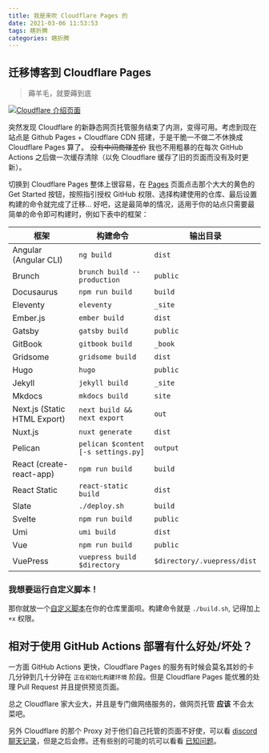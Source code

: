 ```yaml
---
title: 我是来吹 Cloudflare Pages 的 
date: 2021-03-06 11:53:53
tags: 瞎折腾
categories: 瞎折腾
---
```

## 迁移博客到 Cloudflare Pages

> 薅羊毛，就要薅到底

[![Cloudflare 介绍页面](https://cdn.jsdelivr.net/gh/karuboniru/blog_imgs@master/20210306115901.png)](https://pages.dev/)

突然发现 Cloudflare 的新静态网页托管服务结束了内测，变得可用。考虑到现在站点是 Github Pages + Cloudflare CDN 搭建，于是干脆一不做二不休换成 Cloudflare Pages 算了。 ~~没有中间商赚差价~~ 我也不用粗暴的在每次 GitHub Actions 之后做一次缓存清除（以免 Cloudflare 缓存了旧的页面而没有及时更新）。

切换到 Cloudflare Pages 整体上很容易，在 [Pages] 页面点击那个大大的黄色的 Get Started 按钮，按照指引授权 GitHub 权限、选择构建使用的仓库、最后设置构建的命令就完成了迁移... 好吧，这是最简单的情况，适用于你的站点只需要最简单的命令即可构建时，例如下表中的框架：

<center>
  
| 框架                         | 构建命令                            | 输出目录                    |
| ---------------------------- | ----------------------------------- | --------------------------- |
| Angular (Angular CLI)        | `ng build`                          | `dist`                      |
| Brunch                       | `brunch build --production`         | `public`                    |
| Docusaurus                   | `npm run build`                     | `build`                     |
| Eleventy                     | `eleventy`                          | `_site`                     |
| Ember.js                     | `ember build`                       | `dist`                      |
| Gatsby                       | `gatsby build`                      | `public`                    |
| GitBook                      | `gitbook build`                     | `_book`                     |
| Gridsome                     | `gridsome build`                    | `dist`                      |
| Hugo                         | `hugo`                              | `public`                    |
| Jekyll                       | `jekyll build`                      | `_site`                     |
| Mkdocs                       | `mkdocs build`                      | `site`                      |
| Next.js (Static HTML Export) | `next build && next export`         | `out`                       |
| Nuxt.js                      | `nuxt generate`                     | `dist`                      |
| Pelican                      | `pelican $content [-s settings.py]` | `output`                    |
| React (create-react-app)     | `npm run build`                     | `build`                     |
| React Static                 | `react-static build`                | `dist`                      |
| Slate                        | `./deploy.sh`                       | `build`                     |
| Svelte                       | `npm run build`                     | `public`                    |
| Umi                          | `umi build`                         | `dist`                      |
| Vue                          | `npm run build`                     | `public`                    |
| VuePress                     | `vuepress build $directory`         | `$directory/.vuepress/dist` |

</center>

### 我想要运行自定义脚本！

那你就放一个[自定义脚本]在你的仓库里面呗。构建命令就是 `./build.sh`, 记得加上 `+x` 权限。

## 相对于使用 GitHub Actions 部署有什么好处/坏处？
一方面 GitHub Actions 更快，Cloudflare Pages 的服务有时候会莫名其妙的卡几分钟到几十分钟在 `正在初始化构建环境` 阶段。但是 Cloudflare Pages 能优雅的处理 Pull Request 并且提供预览页面。

总之 Cloudflare 家大业大，并且是专门做网络服务的，做网页托管 **应该** 不会太菜吧。

另外 Cloudflare 的那个 Proxy 对于他们自己托管的页面不好使，可以看 [discord 聊天记录]，但是之后会修。还有些别的可能的坑可以看看 [已知问题]。



[Pages]: https://pages.dev/
[discord 聊天记录]: https://discord.com/channels/595317990191398933/789155108529111069/817438688555827280
[自定义脚本]: https://github.com/karuboniru/blog_ci/blob/master/build.sh
[已知问题]: https://developers.cloudflare.com/pages/platform/known-issues
